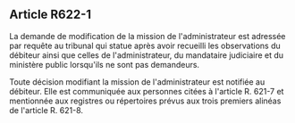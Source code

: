 Article R622-1
----
La demande de modification de la mission de l'administrateur est adressée par
requête au tribunal qui statue après avoir recueilli les observations du
débiteur ainsi que celles de l'administrateur, du mandataire judiciaire et du
ministère public lorsqu'ils ne sont pas demandeurs.

Toute décision modifiant la mission de l'administrateur est notifiée au
débiteur. Elle est communiquée aux personnes citées à l'article R. 621-7 et
mentionnée aux registres ou répertoires prévus aux trois premiers alinéas de
l'article R. 621-8.
